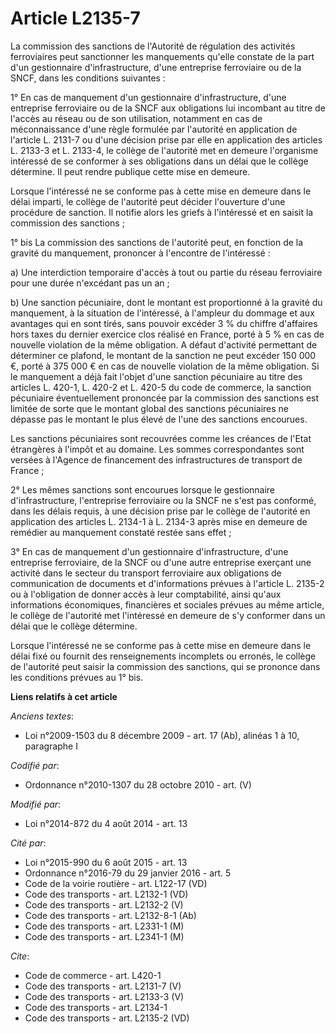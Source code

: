 # Article L2135-7

La commission des sanctions de l'Autorité de régulation des activités ferroviaires peut sanctionner les manquements qu'elle
constate de la part d'un gestionnaire d'infrastructure, d'une entreprise ferroviaire ou de la SNCF, dans les conditions
suivantes : 

1° En cas de manquement d'un gestionnaire d'infrastructure, d'une entreprise ferroviaire ou de la SNCF aux obligations lui
incombant au titre de l'accès au réseau ou de son utilisation, notamment en cas de méconnaissance d'une règle formulée par
l'autorité en application de l'article L. 2131-7 ou d'une décision prise par elle en application des articles L. 2133-3 et L.
2133-4, le collège de l'autorité met en demeure l'organisme intéressé de se conformer à ses obligations dans un délai que le
collège détermine. Il peut rendre publique cette mise en demeure. 

Lorsque l'intéressé ne se conforme pas à cette mise en demeure dans le délai imparti, le collège de l'autorité peut décider
l'ouverture d'une procédure de sanction. Il notifie alors les griefs à l'intéressé et en saisit la commission des
sanctions ; 

1° bis La commission des sanctions de l'autorité peut, en fonction de la gravité du manquement, prononcer à l'encontre de
l'intéressé : 

a) Une interdiction temporaire d'accès à tout ou partie du réseau ferroviaire pour une durée n'excédant pas un an ; 

b) Une sanction pécuniaire, dont le montant est proportionné à la gravité du manquement, à la situation de l'intéressé, à
l'ampleur du dommage et aux avantages qui en sont tirés, sans pouvoir excéder 3 % du chiffre d'affaires hors taxes du dernier
exercice clos réalisé en France, porté à 5 % en cas de nouvelle violation de la même obligation. A défaut d'activité
permettant de déterminer ce plafond, le montant de la sanction ne peut excéder 150 000 €, porté à 375 000 € en cas de
nouvelle violation de la même obligation. Si le manquement a déjà fait l'objet d'une sanction pécuniaire au titre des
articles L. 420-1, L. 420-2 et L. 420-5 du code de commerce, la sanction pécuniaire éventuellement prononcée par la
commission des sanctions est limitée de sorte que le montant global des sanctions pécuniaires ne dépasse pas le montant le
plus élevé de l'une des sanctions encourues. 

Les sanctions pécuniaires sont recouvrées comme les créances de l'Etat étrangères à l'impôt et au domaine. Les sommes
correspondantes sont versées à l'Agence de financement des infrastructures de transport de France ; 

2° Les mêmes sanctions sont encourues lorsque le gestionnaire d'infrastructure, l'entreprise ferroviaire ou la SNCF ne s'est
pas conformé, dans les délais requis, à une décision prise par le collège de l'autorité en application des articles L. 2134-1
à L. 2134-3 après mise en demeure de remédier au manquement constaté restée sans effet ; 

3° En cas de manquement d'un gestionnaire d'infrastructure, d'une entreprise ferroviaire, de la SNCF ou d'une autre
entreprise exerçant une activité dans le secteur du transport ferroviaire aux obligations de communication de documents et
d'informations prévues à l'article L. 2135-2 ou à l'obligation de donner accès à leur comptabilité, ainsi qu'aux informations
économiques, financières et sociales prévues au même article, le collège de l'autorité met l'intéressé en demeure de s'y
conformer dans un délai que le collège détermine. 

Lorsque l'intéressé ne se conforme pas à cette mise en demeure dans le délai fixé ou fournit des renseignements incomplets ou
erronés, le collège de l'autorité peut saisir la commission des sanctions, qui se prononce dans les conditions prévues au 1°
bis.

**Liens relatifs à cet article**

_Anciens textes_:

  - Loi n°2009-1503 du 8 décembre 2009 - art. 17 (Ab), alinéas 1 à 10, paragraphe I

_Codifié par_:

  - Ordonnance n°2010-1307 du 28 octobre 2010 - art. (V)

_Modifié par_:

  - Loi n°2014-872 du 4 août 2014 - art. 13

_Cité par_:

  - Loi n°2015-990 du 6 août 2015 - art. 13
  - Ordonnance n°2016-79 du 29 janvier 2016 - art. 5
  - Code de la voirie routière - art. L122-17 (VD)
  - Code des transports - art. L2132-1 (VD)
  - Code des transports - art. L2132-2 (V)
  - Code des transports - art. L2132-8-1 (Ab)
  - Code des transports - art. L2331-1 (M)
  - Code des transports - art. L2341-1 (M)

_Cite_:

  - Code de commerce - art. L420-1
  - Code des transports - art. L2131-7 (V)
  - Code des transports - art. L2133-3 (V)
  - Code des transports - art. L2134-1
  - Code des transports - art. L2135-2 (VD)
